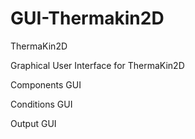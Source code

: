 # GUI-Thermakin2D

ThermaKin2D

Graphical User Interface for ThermaKin2D

Components GUI

Conditions GUI

Output GUI
